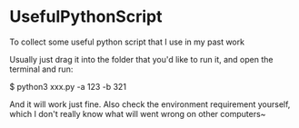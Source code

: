 # UsefulPythonScript
To collect some useful python script that I use in my past work

Usually just drag it into the folder that you'd like to run it, and open the terminal and run:

$ python3 xxx.py -a 123 -b 321


And it will work just fine. Also check the environment requirement yourself, which I don't really know what will went wrong on other computers~

